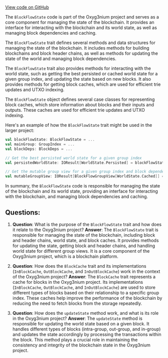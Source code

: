 [View code on GitHub](https://github.com/alephium/alephium/flow/src/main/scala/org/alephium/flow/core/BlockFlowState.scala)

The `BlockFlowState` code is part of the Oxyg3nium project and serves as a core component for managing the state of the blockchain. It provides an interface for interacting with the blockchain and its world state, as well as managing block dependencies and caching.

The `BlockFlowState` trait defines several methods and data structures for managing the state of the blockchain. It includes methods for building blockchains and block header chains, as well as methods for updating the state of the world and managing block dependencies.

The `BlockFlowState` trait also provides methods for interacting with the world state, such as getting the best persisted or cached world state for a given group index, and updating the state based on new blocks. It also provides methods for getting block caches, which are used for efficient trie updates and UTXO indexing.

The `BlockFlowState` object defines several case classes for representing block caches, which store information about blocks and their inputs and outputs. These caches are used for efficient trie updates and UTXO indexing.

Here's an example of how the `BlockFlowState` trait might be used in the larger project:

```scala
val blockFlowState: BlockFlowState = ...
val mainGroup: GroupIndex = ...
val blockDeps: BlockDeps = ...

// Get the best persisted world state for a given group index
val persistedWorldState: IOResult[WorldState.Persisted] = blockFlowState.getBestPersistedWorldState(mainGroup)

// Get the mutable group view for a given group index and block dependencies
val mutableGroupView: IOResult[BlockFlowGroupView[WorldState.Cached]] = blockFlowState.getMutableGroupView(mainGroup, blockDeps)
```

In summary, the `BlockFlowState` code is responsible for managing the state of the blockchain and its world state, providing an interface for interacting with the blockchain, and managing block dependencies and caching.
## Questions: 
 1. **Question**: What is the purpose of the `BlockFlowState` trait and how does it relate to the Oxyg3nium project?
   **Answer**: The `BlockFlowState` trait is responsible for managing the state of the blockchain, including block and header chains, world state, and block caches. It provides methods for updating the state, getting block and header chains, and handling world state for different group views. It is a core component of the Oxyg3nium project, which is a blockchain platform.

2. **Question**: How does the `BlockCache` trait and its implementations (`InBlockCache`, `OutBlockCache`, and `InOutBlockCache`) work in the context of the Oxyg3nium project?
   **Answer**: The `BlockCache` trait represents a cache for blocks in the Oxyg3nium project. Its implementations (`InBlockCache`, `OutBlockCache`, and `InOutBlockCache`) are used to store different types of blocks based on their relationship to a specific group index. These caches help improve the performance of the blockchain by reducing the need to fetch blocks from the storage repeatedly.

3. **Question**: How does the `updateState` method work, and what is its role in the Oxyg3nium project?
   **Answer**: The `updateState` method is responsible for updating the world state based on a given block. It handles different types of blocks (intra-group, out-group, and in-group) and updates the state accordingly by processing the transactions within the block. This method plays a crucial role in maintaining the consistency and integrity of the blockchain state in the Oxyg3nium project.